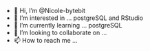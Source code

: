 - 👋 Hi, I’m @Nicole-bytebit
- 👀 I’m interested in ... postgreSQL and RStudio
- 🌱 I’m currently learning ... postgreSQL
- 💞️ I’m looking to collaborate on ... 
- 📫 How to reach me ...

<!---
Nicole-bytebit/Nicole-bytebit is a ✨ special ✨ repository because its `README.md` (this file) appears on your GitHub profile.
You can click the Preview link to take a look at your changes.
--->
